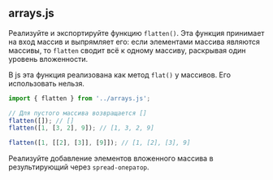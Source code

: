 ## arrays.js

Реализуйте и экспортируйте функцию `flatten()`. Эта функция принимает на вход 
массив и выпрямляет его: если элементами массива являются массивы, 
то `flatten` сводит всё к одному массиву, раскрывая один уровень вложенности.

В js эта функция реализована как метод `flat()` у массивов. 
Его использовать нельзя.

```js
import { flatten } from '../arrays.js';

// Для пустого массива возвращается []
flatten([]); // []
flatten([1, [3, 2], 9]); // [1, 3, 2, 9]

flatten([1, [[2], [3]], [9]]); // [1, [2], [3], 9]
```

Реализуйте добавление элементов вложенного массива в результирующий через 
`spread-оператор`.
